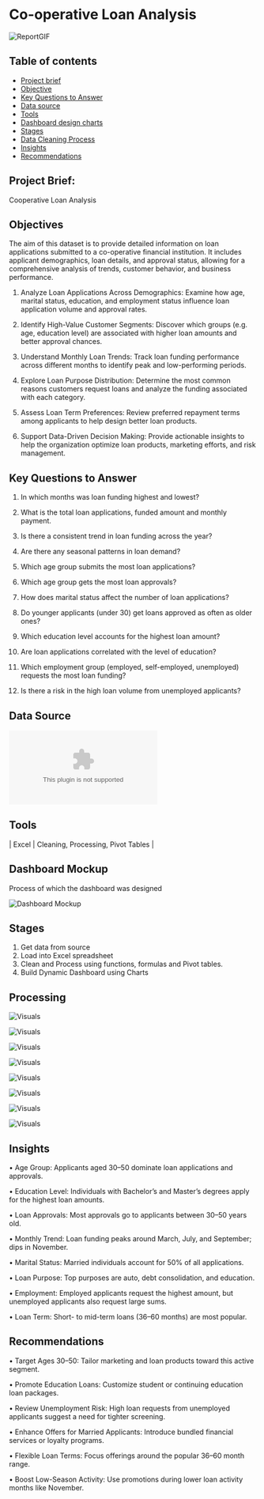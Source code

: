 # Co-operative Loan Analysis

![ReportGIF](assets/images/cooperativeloan%20gif.gif)

## Table of contents

- [Project brief](#Projectbrief)
- [Objective](#Objective)
- [Key Questions to Answer](#KeyQuestionstoanswer)
- [Data source](#Datasource)
- [Tools](#Tools)
- [Dashboard design charts](#Dashboarddesignchart)
- [Stages](#Stages)
- [Data Cleaning Process](#Cleaning/Process)
- [Insights](#Insights)
- [Recommendations](#Recommendations)

## Project Brief: 
Cooperative Loan Analysis

## Objectives

The aim of this dataset is to provide detailed information on loan applications submitted to a co-operative financial institution. It includes applicant demographics, loan details, and approval status, allowing for a comprehensive analysis of trends, customer behavior, and business performance.

1.	Analyze Loan Applications Across Demographics: Examine how age, marital status, education, and employment status influence loan application volume and approval rates.
   
3.	Identify High-Value Customer Segments: Discover which groups (e.g. age, education level) are associated with higher loan amounts and better approval chances.
   
5.	Understand Monthly Loan Trends: Track loan funding performance across different months to identify peak and low-performing periods.
   
7.	Explore Loan Purpose Distribution: Determine the most common reasons customers request loans and analyze the funding associated with each category.
   
9.	Assess Loan Term Preferences: Review preferred repayment terms among applicants to help design better loan products.
    
11.	Support Data-Driven Decision Making: Provide actionable insights to help the organization optimize loan products, marketing efforts, and risk management.


## Key Questions to Answer


1.	In which months was loan funding highest and lowest?
  
2.	What is the total loan applications, funded amount and monthly payment.
   
3.	Is there a consistent trend in loan funding across the year?
   
4.	Are there any seasonal patterns in loan demand?
   
5.	Which age group submits the most loan applications?
   
6.	Which age group gets the most loan approvals?
    
7.	How does marital status affect the number of loan applications?
    
8.	Do younger applicants (under 30) get loans approved as often as older ones?
    
9.	Which education level accounts for the highest loan amount?
    
10.	Are loan applications correlated with the level of education?
    
11.	Which employment group (employed, self-employed, unemployed) requests the most loan funding?
    
12.	Is there a risk in the high loan volume from unemployed applicants?
    
## Data Source
![Datasets](assets/datasets/LoanData.zip)


## Tools 
| Excel | Cleaning, Processing, Pivot Tables |


## Dashboard Mockup
Process of which the dashboard was designed

![Dashboard Mockup](assets/images/co-operative%20loan%20dashboard.PNG)


## Stages

1. Get data from source
2. Load into Excel spreadsheet
3. Clean and Process using functions, formulas and Pivot tables.
4. Build Dynamic Dashboard using Charts


## Processing

![Visuals](assets/images/001.PNG)

![Visuals](assets/images/002.PNG)

![Visuals](assets/images/003.PNG)

![Visuals](assets/images/004.PNG)

![Visuals](assets/images/005.PNG)

![Visuals](assets/images/006.PNG)

![Visuals](assets/images/007.PNG)

![Visuals](assets/images/008.PNG)




## Insights

•	Age Group: Applicants aged 30–50 dominate loan applications and approvals.

•	Education Level: Individuals with Bachelor’s and Master’s degrees apply for the highest loan amounts.

•	Loan Approvals: Most approvals go to applicants between 30–50 years old.

•	Monthly Trend: Loan funding peaks around March, July, and September; dips in November.

•	Marital Status: Married individuals account for 50% of all applications.

•	Loan Purpose: Top purposes are auto, debt consolidation, and education.

•	Employment: Employed applicants request the highest amount, but unemployed applicants also request large sums.

•	Loan Term: Short- to mid-term loans (36–60 months) are most popular.

## Recommendations

•	Target Ages 30–50: Tailor marketing and loan products toward this active segment.

•	Promote Education Loans: Customize student or continuing education loan packages.

•	Review Unemployment Risk: High loan requests from unemployed applicants suggest a need for tighter screening.

•	Enhance Offers for Married Applicants: Introduce bundled financial services or loyalty programs.

•	Flexible Loan Terms: Focus offerings around the popular 36–60 month range.

•	Boost Low-Season Activity: Use promotions during lower loan activity months like November.
